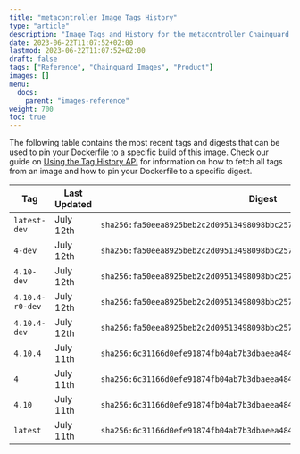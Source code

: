 ```yaml
---
title: "metacontroller Image Tags History"
type: "article"
description: "Image Tags and History for the metacontroller Chainguard Image"
date: 2023-06-22T11:07:52+02:00
lastmod: 2023-06-22T11:07:52+02:00
draft: false
tags: ["Reference", "Chainguard Images", "Product"]
images: []
menu:
  docs:
    parent: "images-reference"
weight: 700
toc: true
---
```


The following table contains the most recent tags and digests that can be used to pin your Dockerfile to a specific build of this image. Check our guide on [Using the Tag History API](/chainguard/chainguard-images/using-the-tag-history-api/) for information on how to fetch all tags from an image and how to pin your Dockerfile to a specific digest.

| Tag             | Last Updated | Digest                                                                    |
|-----------------|--------------|---------------------------------------------------------------------------|
| `latest-dev`    | July 12th    | `sha256:fa50eea8925beb2c2d09513498098bbc25760b2ca8116754bda74242d9d5ca5a` |
| `4-dev`         | July 12th    | `sha256:fa50eea8925beb2c2d09513498098bbc25760b2ca8116754bda74242d9d5ca5a` |
| `4.10-dev`      | July 12th    | `sha256:fa50eea8925beb2c2d09513498098bbc25760b2ca8116754bda74242d9d5ca5a` |
| `4.10.4-r0-dev` | July 12th    | `sha256:fa50eea8925beb2c2d09513498098bbc25760b2ca8116754bda74242d9d5ca5a` |
| `4.10.4-dev`    | July 12th    | `sha256:fa50eea8925beb2c2d09513498098bbc25760b2ca8116754bda74242d9d5ca5a` |
| `4.10.4`        | July 11th    | `sha256:6c31166d0efe91874fb04ab7b3dbaeea484a86c5c85ac01de1ded8f0d8cecfb6` |
| `4`             | July 11th    | `sha256:6c31166d0efe91874fb04ab7b3dbaeea484a86c5c85ac01de1ded8f0d8cecfb6` |
| `4.10`          | July 11th    | `sha256:6c31166d0efe91874fb04ab7b3dbaeea484a86c5c85ac01de1ded8f0d8cecfb6` |
| `latest`        | July 11th    | `sha256:6c31166d0efe91874fb04ab7b3dbaeea484a86c5c85ac01de1ded8f0d8cecfb6` |
